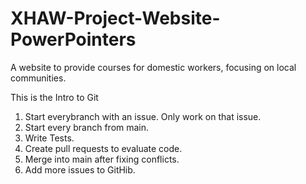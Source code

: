 # XHAW-Project-Website-PowerPointers
A website to provide courses for domestic workers, focusing on local communities.

<link rel="preconnect" href="https://fonts.gstatic.com" crossorigin="" />
  <link href="https://fonts/googleapis.com/css2?family=Merriweather&display=swap" rel="stylesheet" />
  <link rel="stylesheet" href="style.css" />
  
  This is the Intro to Git
  
  1. Start everybranch with an issue. Only work on that issue.
  2. Start every branch from main.
  3. Write Tests.
  4. Create pull requests to evaluate code.
  5. Merge into main after fixing conflicts.
  6. Add more issues to GitHib.
  